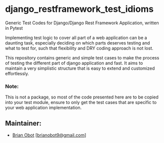 # django_restframework_test_idioms
Generic Test Codes for Django/Django Rest Framework Application, written in Pytest

Implementing test logic to cover all part of a web application can be a daunting task, especially deciding on which parts deserves testing and what to test for, such that flexibility and DRY coding approach is not lost.

This repository contains generic and simple test cases to make the process of testing the different part of django application and fast.
It aims to maintain a very simplistic structure that is easy to extend and customized effortlessly.

### Note: 
This is not a package, so most of the code presented here are to be copied into your test module, ensure to only get the test cases that are
specific to your web application implementation.

## Maintainer:
- [Brian Obot](https://github.com/brianobot/) [<brianobot9@gmail.com>]
